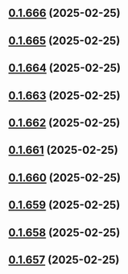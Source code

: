 ## [0.1.666](https://github.com/binary-braids/terraform-oracle/compare/v0.1.665...v0.1.666) (2025-02-25)



## [0.1.665](https://github.com/binary-braids/terraform-oracle/compare/v0.1.664...v0.1.665) (2025-02-25)



## [0.1.664](https://github.com/binary-braids/terraform-oracle/compare/v0.1.663...v0.1.664) (2025-02-25)



## [0.1.663](https://github.com/binary-braids/terraform-oracle/compare/v0.1.662...v0.1.663) (2025-02-25)



## [0.1.662](https://github.com/binary-braids/terraform-oracle/compare/v0.1.661...v0.1.662) (2025-02-25)



## [0.1.661](https://github.com/binary-braids/terraform-oracle/compare/v0.1.660...v0.1.661) (2025-02-25)



## [0.1.660](https://github.com/binary-braids/terraform-oracle/compare/v0.1.659...v0.1.660) (2025-02-25)



## [0.1.659](https://github.com/binary-braids/terraform-oracle/compare/v0.1.658...v0.1.659) (2025-02-25)



## [0.1.658](https://github.com/binary-braids/terraform-oracle/compare/v0.1.657...v0.1.658) (2025-02-25)



## [0.1.657](https://github.com/binary-braids/terraform-oracle/compare/v0.1.656...v0.1.657) (2025-02-25)



